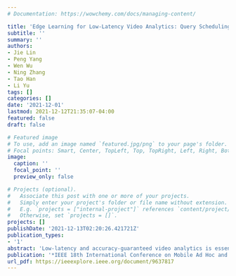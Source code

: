 ```yaml
---
# Documentation: https://wowchemy.com/docs/managing-content/

title: 'Edge Learning for Low-Latency Video Analytics: Query Scheduling and Resource Allocation'
subtitle: ''
summary: ''
authors:
- Jie Lin
- Peng Yang
- Wen Wu
- Ning Zhang
- Tao Han
- Li Yu
tags: []
categories: []
date: '2021-12-01'
lastmod: 2021-12-12T21:35:07-04:00
featured: false
draft: false

# Featured image
# To use, add an image named `featured.jpg/png` to your page's folder.
# Focal points: Smart, Center, TopLeft, Top, TopRight, Left, Right, BottomLeft, Bottom, BottomRight.
image:
  caption: ''
  focal_point: ''
  preview_only: false

# Projects (optional).
#   Associate this post with one or more of your projects.
#   Simply enter your project's folder or file name without extension.
#   E.g. `projects = ["internal-project"]` references `content/project/deep-learning/index.md`.
#   Otherwise, set `projects = []`.
projects: []
publishDate: '2021-12-13T02:20:26.421721Z'
publication_types:
- '1'
abstract: 'Low-latency and accuracy-guaranteed video analytics is essential to many delay-sensitive camera-based applications. Analyzing video frames on edge nodes in proximity can effectively reduce the response delay compared with cloud-based solutions. However, the computation and bandwidth resources on an edge node are always limited. In this paper, we design a joint video query scheduling and resource allocation problem based on an edge coordinated architecture, in order to properly accommodate real-time video queries on end cameras, the edge nodes, or the cloud. This problem is challenging in that 1) the arrivals of video queries with different resource requirements are unknown in advance and 2) the design space (of both query scheduling and resource allocation) to provision video queries varies over time. Taking the two-fold uncertainty into consideration, we formulate the query provision problem as a mix integer non-linear program which is NP-hard and not solved directly. To deal with the NP-hardness and the absence of future information, the problem is re-formulated as a Markov decision process, which can leverage historical query information to make decisions about scheduling and resource allocation. The transformed problem calls for an online solution that can efficiently adapt to the dynamic design space. Hence, we propose an edge-coordinated reinforcement learning algorithm to continuously learn from the environment, and make decisions for query scheduling and resource allocation to achieve low latency and accurate video analytics. Extensive simulation results demonstrate the advantages of the proposed algorithm in latency and accuracy.'
publication: '*IEEE 18th International Conference on Mobile Ad Hoc and Smart Systems (MASS)*'
url_pdf: https://ieeexplore.ieee.org/document/9637817
---
```



